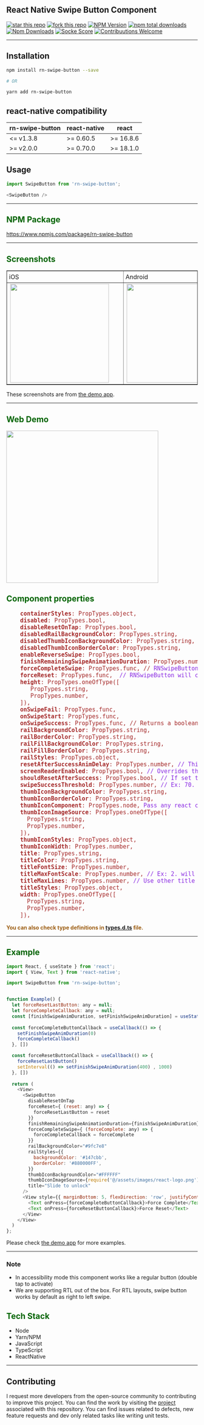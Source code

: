 ## React Native Swipe Button Component 
[![star this repo](https://img.shields.io/github/stars/UdaySravanK/RNSwipeButton?style=flat-square&labelColor=purple)](https://github.com/UdaySravanK/RNSwipeButton)
[![fork this repo](https://img.shields.io/github/forks/UdaySravanK/RNSwipeButton?style=flat-square&labelColor=purple)](https://github.com/UdaySravanK/RNSwipeButton)
[![NPM Version](https://img.shields.io/npm/v/rn-swipe-button.svg?style=flat-square)](https://www.npmjs.com/package/rn-swipe-button)
[![npm total downloads](https://img.shields.io/npm/dt/rn-swipe-button.svg)](https://www.npmjs.com/package/rn-swipe-button)
[![Npm Downloads](https://img.shields.io/npm/dm/rn-swipe-button.svg)](https://www.npmjs.com/package/rn-swipe-button)
[![Socke Score](https://socket.dev/api/badge/npm/package/rn-swipe-button/2.0.0#1731228050357)](https://socket.dev/npm/package/rn-swipe-button)
[![Contribuutions Welcome](https://img.shields.io/badge/contributions-welcome-brightgreen.svg?style=flat&labelColor=darkgreen)](https://github.com/UdaySravanK/RNSwipeButton/blob/master/CONTRIBUTING.md)


<hr>

## Installation 

```bash
npm install rn-swipe-button --save

# OR

yarn add rn-swipe-button

```

## react-native compatibility

|rn-swipe-button|react-native|  react  |
|---------------|------------|---------|
|   <= v1.3.8   |  >= 0.60.5 | >= 16.8.6|
|   >= v2.0.0   |  >= 0.70.0 | >= 18.1.0|

## Usage
```js
import SwipeButton from 'rn-swipe-button'; 

<SwipeButton />
```

<hr>
<div>
  <h2 style="color:darkgreen;">NPM Package</h2>
  <a href="https://www.npmjs.com/package/rn-swipe-button">https://www.npmjs.com/package/rn-swipe-button</a>
</div>
<hr>
<div>
  <h2 style="color:darkgreen;">Screenshots</h2>
  <table border>
	<tr">
	  <td style="padding: 5px;"><span>iOS</span></td>
	  <td style="padding: 5px;"><span>Android</span></td>
  	<td style="padding: 5px;"><span>iOS GIF</span></td>
	</tr>
	<tr>
    <td>
      <img src="https://github.com/UdaySravanK/RNSwipeButtonDemo/blob/main/assets/images/rn-swipe-button-ios.png" width="260" style="margin-right: 30px;"/>
    </td>
    <td>
      <img src="https://github.com/UdaySravanK/RNSwipeButtonDemo/blob/main/assets/images/rn-swipe-button.png" style="margin-right: 30px;" width="260"/>
    </td>
    <td>
      <img src="https://github.com/UdaySravanK/RNSwipeButtonDemo/blob/main/assets/images/rn-swipe-button.gif" style="margin-right: 30px;" width="260"/>
    </td>
	</tr>
  </table>
  <p>These screenshots are from <a href="https://github.com/UdaySravanK/RNSwipeButtonDemo.git" target="_blank">the demo app</a>.</p>
</div>
<hr>

<h2 style="color:darkgreen;">Web Demo</h2>
<img src="https://github.com/UdaySravanK/RNSwipeButtonDemo/blob/main/assets/images/rn-swipe-button-web.gif" style="margin-right: 30px;" width="400"/>


<h2 style="color:darkgreen;">Component properties</h2>
<pre style="font-size: 15px; color: brown;">
    <b>containerStyles</b>: PropTypes.object,
    <b>disabled</b>: PropTypes.bool,
    <b>disableResetOnTap</b>: PropTypes.bool,
    <b>disabledRailBackgroundColor</b>: PropTypes.string,
    <b>disabledThumbIconBackgroundColor</b>: PropTypes.string,
    <b>disabledThumbIconBorderColor</b>: PropTypes.string,
    <b>enableReverseSwipe</b>: PropTypes.bool,
    <b>finishRemainingSwipeAnimationDuration</b>: PropTypes.number,
    <b>forceCompleteSwipe</b>: PropTypes.func, // <span style="color: blueviolet">RNSwipeButton will call this function by passing a  function as an argument. Calling the returned function will force complete the swipe.</span>
    <b>forceReset</b>: PropTypes.func, <span style="color: blueviolet"> // RNSwipeButton will call this function by passing a "reset" function as an argument. Calling "reset" will reset the swipe thumb.</span>
    <b>height</b>: PropTypes.oneOfType([
       PropTypes.string,
       PropTypes.number,
    ]),
    <b>onSwipeFail</b>: PropTypes.func,
    <b>onSwipeStart</b>: PropTypes.func,
    <b>onSwipeSuccess</b>: PropTypes.func, // Returns a boolean to indicate the swipe completed with real gesture or forceCompleteSwipe was called
    <b>railBackgroundColor</b>: PropTypes.string,
    <b>railBorderColor</b>: PropTypes.string,
    <b>railFillBackgroundColor</b>: PropTypes.string,
    <b>railFillBorderColor</b>: PropTypes.string,
    <b>railStyles</b>: PropTypes.object,
    <b>resetAfterSuccessAnimDelay</b>: PropTypes.number, <span style="color: blueviolet">// This is delay before resetting the button after successful swipe When shouldResetAfterSuccess = true </span>
    <b>screenReaderEnabled</b>: PropTypes.bool, <span style="color: blueviolet">// Overrides the internal value </span>
    <b>shouldResetAfterSuccess</b>: PropTypes.bool, <span style="color: blueviolet">// If set to true, buttun resets automatically after swipe success with default delay of 1000ms</span>
    <b>swipeSuccessThreshold</b>: PropTypes.number, <span style="color: blueviolet">// Ex: 70. Swipping 70% will be considered as successful swipe</span>
    <b>thumbIconBackgroundColor</b>: PropTypes.string,
    <b>thumbIconBorderColor</b>: PropTypes.string,
    <b>thumbIconComponent</b>: PropTypes.node, <span style="color: blueviolet">Pass any react component to replace swipable thumb icon</span>
    <b>thumbIconImageSource</b>: PropTypes.oneOfType([
      PropTypes.string,
      PropTypes.number,
    ]),
    <b>thumbIconStyles</b>: PropTypes.object,
    <b>thumbIconWidth</b>: PropTypes.number,
    <b>title</b>: PropTypes.string,
    <b>titleColor</b>: PropTypes.string,
    <b>titleFontSize</b>: PropTypes.number,
    <b>titleMaxFontScale</b>: PropTypes.number, <span style="color: blueviolet">// Ex: 2. will limit font size increasing to 200% when user increases font size in device properties</span>
    <b>titleMaxLines</b>: PropTypes.number, <span style="color: blueviolet">// Use other title related props for additional UI customization</span>
    <b>titleStyles</b>: PropTypes.object,
    <b>width</b>: PropTypes.oneOfType([
      PropTypes.string,
      PropTypes.number,
    ]),
</pre>

<p style="color:#9c5d12; font-weight: bold;">You can also check type definitions in <a href="https://github.com/UdaySravanK/RNSwipeButton/blob/master/types.d.ts">types.d.ts</a> file.<p>

<hr>
<h2 style="color:darkgreen;">Example</h2>

```js
import React, { useState } from 'react';
import { View, Text } from 'react-native';

import SwipeButton from 'rn-swipe-button';


function Example() {
  let forceResetLastButton: any = null;
  let forceCompleteCallback: any = null;
  const [finishSwipeAnimDuration, setFinishSwipeAnimDuration] = useState(400)
  
  const forceCompleteButtonCallback = useCallback(() => {
    setFinishSwipeAnimDuration(0)
    forceCompleteCallback()
  }, [])

  const forceResetButtonCallback = useCallback(() => {
    forceResetLastButton()
    setInterval(() => setFinishSwipeAnimDuration(400) , 1000)
  }, [])
  
  return (
    <View>
      <SwipeButton
        disableResetOnTap
        forceReset={ (reset: any) => {
          forceResetLastButton = reset
        }}
        finishRemainingSwipeAnimationDuration={finishSwipeAnimDuration}
        forceCompleteSwipe={ (forceComplete: any) => {
          forceCompleteCallback = forceComplete
        }}
        railBackgroundColor="#9fc7e8"
        railStyles={{
          backgroundColor: '#147cbb',
          borderColor: '#880000FF',
        }}
        thumbIconBackgroundColor="#FFFFFF"
        thumbIconImageSource={require('@/assets/images/react-logo.png')}
        title="Slide to unlock"
      />
      <View style={{ marginBottom: 5, flexDirection: 'row', justifyContent: 'center' }}>
        <Text onPress={forceCompleteButtonCallback}>Force Complete</Text>
        <Text onPress={forceResetButtonCallback}>Force Reset</Text>
      </View>
    </View>
  )
};
```

<p>Please check <a href="https://github.com/UdaySravanK/RNSwipeButtonDemo/blob/main/app/(tabs)/index.tsx" target="_blank">the demo app</a> for more examples.</p>

<hr/>

### Note 
<ul>
  <li>In accessibility mode this component works like a regular button (double tap to activate)</li>
  <li>We are supporting RTL out of the box. For RTL layouts, swipe button works by default as right to left swipe.</li>
</ul>

<h2 style="color:darkgreen;">Tech Stack</h2>
<ul>
<li>Node</li>
<li>Yarn/NPM</li>
<li>JavaScript</li>
<li>TypeScript</li>
<li>ReactNative</li>
</ul>

<hr>

## Contributing
I request more developers from the open-source community to contributing to improve this project. You can find the work by visiting the [project](https://github.com/users/UdaySravanK/projects/1) associated with this repository. You can find issues related to defects, new feature requests and dev only related tasks like writing unit tests. 
